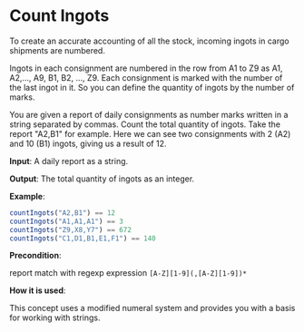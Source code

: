 # Count Ingots

To create an accurate accounting of all the stock, incoming ingots in cargo shipments are numbered.

Ingots in each consignment are numbered in the row from A1 to Z9 as A1, A2,..., A9, B1, B2, ..., Z9. 
Each consignment is marked with the number of the last ingot in it. 
So you can define the quantity of ingots by the number of marks.

You are given a report of daily consignments as number marks written in a string separated by commas. 
Count the total quantity of ingots. Take the report "A2,B1" for example. 
Here we can see two consignments with 2 (A2) and 10 (B1) ingots, giving us a result of 12.

**Input**: A daily report as a string.

**Output**: The total quantity of ingots as an integer.

**Example**:

```javascript
countIngots("A2,B1") == 12  
countIngots("A1,A1,A1") == 3  
countIngots("Z9,X8,Y7") == 672  
countIngots("C1,D1,B1,E1,F1") == 140  
```

**Precondition**:

report match with regexp expression `[A-Z][1-9](,[A-Z][1-9])*`

**How it is used**:

This concept uses a modified numeral system and provides you with a basis for working with strings.